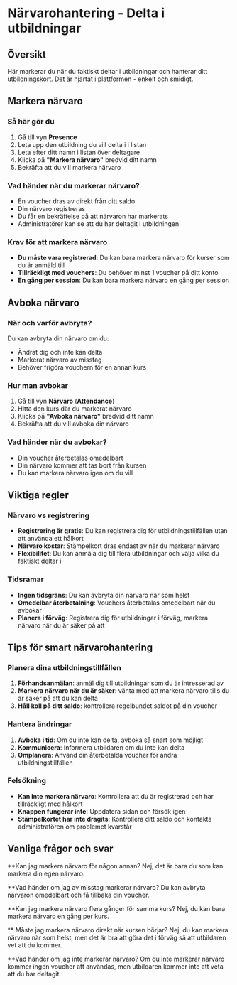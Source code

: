 # Närvarohantering - Delta i utbildningar

## Översikt

Här markerar du när du faktiskt deltar i utbildningar och hanterar ditt utbildningskort. Det är hjärtat i plattformen - enkelt och smidigt.

## Markera närvaro

### Så här gör du
1. Gå till vyn **Presence**
2. Leta upp den utbildning du vill delta i i listan
3. Leta efter ditt namn i listan över deltagare
4. Klicka på **"Markera närvaro"** bredvid ditt namn
5. Bekräfta att du vill markera närvaro

### Vad händer när du markerar närvaro?
- En voucher dras av direkt från ditt saldo
- Din närvaro registreras
- Du får en bekräftelse på att närvaron har markerats
- Administratörer kan se att du har deltagit i utbildningen

### Krav för att markera närvaro
- **Du måste vara registrerad**: Du kan bara markera närvaro för kurser som du är anmäld till
- **Tillräckligt med vouchers**: Du behöver minst 1 voucher på ditt konto
- **En gång per session**: Du kan bara markera närvaro en gång per session

## Avboka närvaro

### När och varför avbryta?
Du kan avbryta din närvaro om du:
- Ändrat dig och inte kan delta
- Markerat närvaro av misstag
- Behöver frigöra vouchern för en annan kurs

### Hur man avbokar
1. Gå till vyn **Närvaro** (**Attendance**)
2. Hitta den kurs där du markerat närvaro
3. Klicka på **"Avboka närvaro"** bredvid ditt namn
4. Bekräfta att du vill avboka din närvaro

### Vad händer när du avbokar?
- Din voucher återbetalas omedelbart
- Din närvaro kommer att tas bort från kursen
- Du kan markera närvaro igen om du vill

## Viktiga regler

### Närvaro vs registrering
- **Registrering är gratis**: Du kan registrera dig för utbildningstillfällen utan att använda ett hålkort
- **Närvaro kostar**: Stämpelkort dras endast av när du markerar närvaro
- **Flexibilitet**: Du kan anmäla dig till flera utbildningar och välja vilka du faktiskt deltar i

### Tidsramar
- **Ingen tidsgräns**: Du kan avbryta din närvaro när som helst
- **Omedelbar återbetalning**: Vouchers återbetalas omedelbart när du avbokar
- **Planera i förväg**: Registrera dig för utbildningar i förväg, markera närvaro när du är säker på att

## Tips för smart närvarohantering

### Planera dina utbildningstillfällen
1. **Förhandsanmälan**: anmäl dig till utbildningar som du är intresserad av
2. **Markera närvaro när du är säker**: vänta med att markera närvaro tills du är säker på att du kan delta
3. **Håll koll på ditt saldo**: kontrollera regelbundet saldot på din voucher

### Hantera ändringar
1. **Avboka i tid**: Om du inte kan delta, avboka så snart som möjligt
2. **Kommunicera**: Informera utbildaren om du inte kan delta
3. **Omplanera**: Använd din återbetalda voucher för andra utbildningstillfällen

### Felsökning
- **Kan inte markera närvaro**: Kontrollera att du är registrerad och har tillräckligt med hålkort
- **Knappen fungerar inte**: Uppdatera sidan och försök igen
- **Stämpelkortet har inte dragits**: Kontrollera ditt saldo och kontakta administratören om problemet kvarstår

## Vanliga frågor och svar

**Kan jag markera närvaro för någon annan?
Nej, det är bara du som kan markera din egen närvaro.

**Vad händer om jag av misstag markerar närvaro?
Du kan avbryta närvaron omedelbart och få tillbaka din voucher.

**Kan jag markera närvaro flera gånger för samma kurs?
Nej, du kan bara markera närvaro en gång per kurs.

** Måste jag markera närvaro direkt när kursen börjar?
Nej, du kan markera närvaro när som helst, men det är bra att göra det i förväg så att utbildaren vet att du kommer.

**Vad händer om jag inte markerar närvaro?
Om du inte markerar närvaro kommer ingen voucher att användas, men utbildaren kommer inte att veta att du har deltagit.
